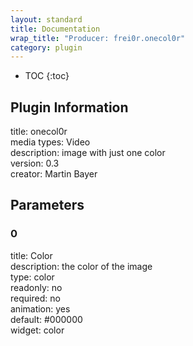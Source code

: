 ```yaml
---
layout: standard
title: Documentation
wrap_title: "Producer: frei0r.onecol0r"
category: plugin
---
```

* TOC
{:toc}

## Plugin Information

title: onecol0r  
media types:
Video  
description: image with just one color  
version: 0.3  
creator: Martin Bayer  

## Parameters

### 0

title: Color    
description:
the color of the image  
type: color  
readonly: no  
required: no  
animation: yes  
default: #000000  
widget: color  

